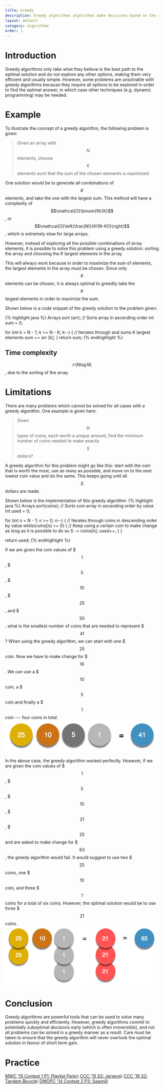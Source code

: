 ```yaml
---
title: Greedy
description: Greedy algorithms algorithms make decisions based on the information that is known at the time of the decision, without worrying about any potential consequences that the decision might have in the future.
layout: default
category: algorithms
order: 1
---
```


# Introduction
Greedy algorithms only take what they believe is the best path to the optimal solution and do not explore any other options, making them very efficient and usually simple. However, some problems are unsolvable with greedy algorithms because they require all options to be explored in order to find the optimal answer, in which case other techniques (e.g. dynamic programming) may be needed.

# Example
To illustrate the concept of a greedy algorithm, the following problem is given:
> Given an array with $$N$$ elements, choose $$K$$ elements such that the sum of the chosen elements is maximized.

One solution would be to generate all combinations of $$K$$ elements, and take the one with the largest sum. This method will have a complexity of $$\mathcal{O}\binom{N}{K}$$, or $$\mathcal{O}\left(\frac{N!}{K!(N-K)!}\right)$$, which is extremely slow for large arrays.

However, instead of exploring all the possible combinations of array elements, it is possible to solve this problem using a greedy solution: sorting the array and choosing the $K$ largest elements in the array.

This will always work because in order to maximize the sum of elements, the largest elements in the array must be chosen. Since only $$K$$ elements can be chosen, it is always optimal to greedily take the $$K$$ largest elements in order to maximize the sum.

Shown below is a code snippet of the greedy solution to the problem given:

{% highlight java %}
Arrays.sort (arr); // Sorts array in ascending order
int sum = 0;

for (int k = N - 1; k >= N - K; k--) { // Iterates through and sums K largest elements
	sum += arr [k];
}
return sum;
{% endhighlight %}
## Time complexity
$$\mathcal{O}(N\log N)$$, due to the sorting of the array.

# Limitations
There are many problems which cannot be solved for all cases with a greedy algorithm. One example is given here:
> Given $$N$$ types of coins, each worth a unique amount, find the minimum number of coins needed to make exactly $$S$$ dollars?

A greedy algorithm for this problem might go like this: start with the coin that is worth the most, use as many as possible, and move on to the next lowest coin value and do the same. This keeps going until all $$S$$ dollars are made.

Shown below is the implementation of this greedy algorithm:
{% highlight java %}
Arrays.sort(coins); // Sorts coin array in ascending order by value
int used = 0;

for (int n = N - 1; n >= 0; n--) { // Iterates through coins in descending order by value
    while(coins[n] <= S) { // Keep using a certain coin to make change as long as it is possible to do so
      S -= coins[n];
      used++;
    }
}

return used;
{% endhighlight %}

If we are given the coin values of $$$1$$, $$$5$$, $$$10$$, $$$25$$, and $$$50$$, what is the smallest number of coins that are needed to represent $$$41$$? When using the greedy algorithm, we can start with one $$$25$$ coin. Now we have to make change for $$$16$$. We can use a $$$10$$ coin, a $$$5$$ coin and finally a $$$1$$ coin --- four coins in total.
<img class="figure" src="../img/greedy1.png">

In the above case, the greedy algorithm worked perfectly. However, if we are given the coin values of $$$1$$, $$$5$$, $$$10$$, $$$21$$, $$$25$$ and are asked to make change for $$$63$$, the greedy algorithm would fail. It would suggest to use two $$$25$$ coins, one $$$10$$ coin, and three $$$1$$ coins for a total of six coins. However, the optimal solution would be to use three $$$21$$ coins.
<img class="figure" src="../img/greedy2.png">

# Conclusion
Greedy algorithms are powerful tools that can be used to solve many problems quickly and efficiently. However, greedy algorithms commit to potentially suboptimal decisions early (which is often irreversible), and not all problems can be solved in a greedy manner as a result. Care must be taken to ensure that the greedy algorithm will never overlook the optimal solution in favour of short term gain.

# Practice
[MWC '15 Contest 1 P1: Playlist Panic](https://dmoj.ca/problem/mwc15c1p1)\\
[CCC '15 S2: Jerseys](https://dmoj.ca/problem/ccc15s2)\\
[CCC '16 S2: Tandem Bicycle](https://dmoj.ca/problem/ccc16s2)\\
[DMOPC '14 Contest 2 P3: Sawmill](https://dmoj.ca/problem/dmopc14c2p3)
